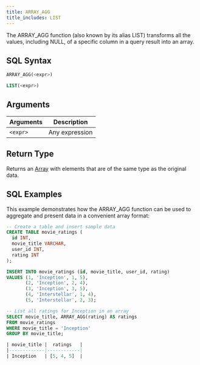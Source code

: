 ```yaml
---
title: ARRAY_AGG
title_includes: LIST
---
```


The ARRAY_AGG function (also known by its alias LIST) transforms all the values, including NULL, of a specific column in a query result into an array.

## SQL Syntax

```sql
ARRAY_AGG(<expr>)

LIST(<expr>)
```

## Arguments

| Arguments | Description    |
|-----------| -------------- |
| `<expr>`  | Any expression |

## Return Type

Returns an [Array](../../00-sql-reference/10-data-types/40-data-type-array-types.md) with elements that are of the same type as the original data.

## SQL Examples

This example demonstrates how the ARRAY_AGG function can be used to aggregate and present data in a convenient array format:

```sql
-- Create a table and insert sample data
CREATE TABLE movie_ratings (
  id INT,
  movie_title VARCHAR,
  user_id INT,
  rating INT
);

INSERT INTO movie_ratings (id, movie_title, user_id, rating)
VALUES (1, 'Inception', 1, 5),
       (2, 'Inception', 2, 4),
       (3, 'Inception', 3, 5),
       (4, 'Interstellar', 1, 4),
       (5, 'Interstellar', 2, 3);

-- List all ratings for Inception in an array
SELECT movie_title, ARRAY_AGG(rating) AS ratings
FROM movie_ratings
WHERE movie_title = 'Inception'
GROUP BY movie_title;

| movie_title |  ratings   |
|-------------|------------|
| Inception   | [5, 4, 5]  |
```